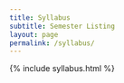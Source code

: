 ```yaml
---
title: Syllabus
subtitle: Semester Listing
layout: page
permalink: /syllabus/
---
```

{% include syllabus.html %}